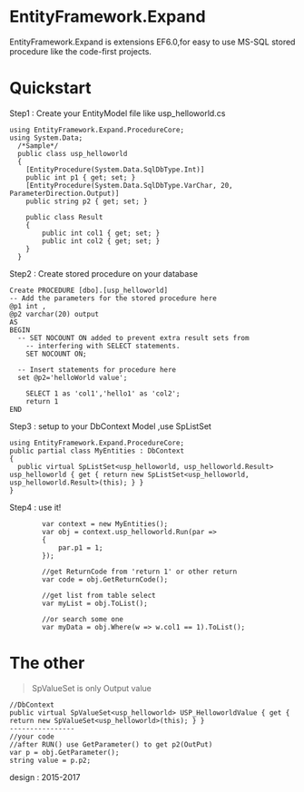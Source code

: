 # EntityFramework.Expand
EntityFramework.Expand is extensions EF6.0,for easy to use MS-SQL stored procedure like the code-first projects. 

# Quickstart
Step1 : Create your EntityModel file like usp_helloworld.cs

    using EntityFramework.Expand.ProcedureCore;
    using System.Data;
      /*Sample*/
      public class usp_helloworld
      {
        [EntityProcedure(System.Data.SqlDbType.Int)]
        public int p1 { get; set; }
        [EntityProcedure(System.Data.SqlDbType.VarChar, 20, ParameterDirection.Output)]
        public string p2 { get; set; }

        public class Result
        {
            public int col1 { get; set; }
            public int col2 { get; set; }
        }
      }

Step2 : Create stored procedure on your database

    Create PROCEDURE [dbo].[usp_helloworld]
    -- Add the parameters for the stored procedure here
    @p1 int , 
    @p2 varchar(20) output
    AS
    BEGIN
      -- SET NOCOUNT ON added to prevent extra result sets from
	    -- interfering with SELECT statements.
	    SET NOCOUNT ON;

      -- Insert statements for procedure here
      set @p2='helloWorld value';
	
	    SELECT 1 as 'col1','hello1' as 'col2';
	    return 1
    END
    
Step3 : setup to your DbContext Model ,use SpListSet

    using EntityFramework.Expand.ProcedureCore;
    public partial class MyEntities : DbContext
    {
      public virtual SpListSet<usp_helloworld, usp_helloworld.Result> usp_helloworld { get { return new SpListSet<usp_helloworld, usp_helloworld.Result>(this); } }
    }
    
Step4 : use it!

            var context = new MyEntities();
            var obj = context.usp_helloworld.Run(par =>
            {
                par.p1 = 1;
            });

            //get ReturnCode from 'return 1' or other return
            var code = obj.GetReturnCode();
            
            //get list from table select 
            var myList = obj.ToList();
            
            //or search some one
            var myData = obj.Where(w => w.col1 == 1).ToList();

# The other
>SpValueSet is only Output value

    //DbContext
    public virtual SpValueSet<usp_helloworld> USP_HelloworldValue { get { return new SpValueSet<usp_helloworld>(this); } }
    ----------------
    //your code
    //after RUN() use GetParameter() to get p2(OutPut)
    var p = obj.GetParameter();
    string value = p.p2;
    
>
design : 2015-2017
